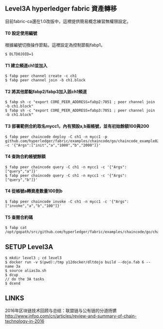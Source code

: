 ## Level3A hyperledger fabric 資產轉移
目前fabric-ca還在1.0改版中，這裡提供簡易概念練習無權限設定。
#### T0 設定使用編號
根據編號切換操作節點，這裡設定為控制節點fabp1。
```
$ DLTDOJOID=1
```
#### T1 建立頻道ch1並加入
```
$ fabp peer channel create -c ch1
$ fabp peer channel join -b ch1.block
```
#### T2 將其他節點fabp2/fabp3加入該ch1頻道
```
$ fabp sh -c "export CORE_PEER_ADDRESS=fabp2:7051 ; peer channel join -b ch1.block"
$ fabp sh -c "export CORE_PEER_ADDRESS=fabp3:7051 ; peer channel join -b ch1.block"
```
#### T3 部署範例合約取名mycc1，內有預設a,b兩帳號，並有初始餘額100與200
```
$ fabp peer chaincode deploy -C ch1 -n mycc1 -p github.com/hyperledger/fabric/examples/chaincode/go/chaincode_example02 -c '{"Args":["init","a","1000","b","2000"]}'
```
#### T4 查詢合約帳號餘額
```
$ fabp peer chaincode query -C ch1 -n mycc1 -c '{"Args":["query","a"]}'
$ fabp peer chaincode query -C ch1 -n mycc1 -c '{"Args":["query","b"]}'
```
#### T4 從帳號a轉資產數量100到b
```
$ fabp peer chaincode invoke -C ch1 -n mycc1 -c '{"Args":["invoke","a","b","100"]}'
```
#### T5 查閱合約碼
```
$ fabp cat /opt/gopath/src/github.com/hyperledger/fabric/examples/chaincode/go/chaincode_example02/chaincode_example02.go
```
## SETUP Level3A
```
$ mkdir level3 ; cd level3
$ docker run -v $(pwd):/tmp y12docker/dltdojo build --dojo.fab 6 --name 3a
$ source alias3a.sh
$ dcup
// do the 3A tasks
$ dcend
```

## LINKS

2016年区块链技术回顾与总结：联盟链与公有链的分道扬镳 http://www.infoq.com/cn/articles/review-and-summary-of-chain-technology-in-2016
